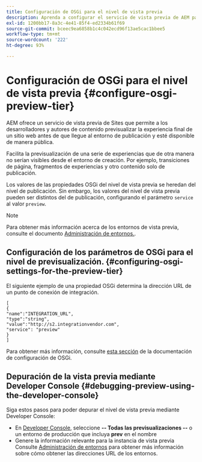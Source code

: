```yaml
---
title: Configuración de OSGi para el nivel de vista previa
description: Aprenda a configurar el servicio de vista previa de AEM para obtener una vista previa del contenido antes de publicarlo.
exl-id: 1200bb17-8a3c-4e41-85f4-ed2334b61f69
source-git-commit: bceec9ea6858b1c4c042ecd96f13ae5cac1bbee5
workflow-type: tm+mt
source-wordcount: '222'
ht-degree: 93%

---
```


# Configuración de OSGi para el nivel de vista previa {#configure-osgi-preview-tier}

AEM ofrece un servicio de vista previa de Sites que permite a los desarrolladores y autores de contenido previsualizar la experiencia final de un sitio web antes de que llegue al entorno de publicación y esté disponible de manera pública.

Facilita la previsualización de una serie de experiencias que de otra manera no serían visibles desde el entorno de creación. Por ejemplo, transiciones de página, fragmentos de experiencias y otro contenido solo de publicación.

Los valores de las propiedades OSGi del nivel de vista previa se heredan del nivel de publicación. Sin embargo, los valores del nivel de vista previa pueden ser distintos del de publicación, configurando el parámetro `service` al valor `preview`.

>[!NOTE]
>
>Para obtener más información acerca de los entornos de vista previa, consulte el documento [Administración de entornos.](/help/implementing/cloud-manager/manage-environments.md#access-preview-service).

## Configuración de los parámetros de OSGi para el nivel de previsualización. {#configuring-osgi-settings-for-the-preview-tier}

El siguiente ejemplo de una propiedad OSGi determina la dirección URL de un punto de conexión de integración.

```
[
{
"name":"INTEGRATION_URL",
"type":"string",
"value":"http://s2.integrationvendor.com",
"service": "preview"
}
]
```

Para obtener más información, consulte [esta sección](/help/implementing/deploying/configuring-osgi.md#author-vs-publish-configuration) de la documentación de configuración de OSGi.

## Depuración de la vista previa mediante Developer Console {#debugging-preview-using-the-developer-console}

Siga estos pasos para poder depurar el nivel de vista previa mediante Developer Console:

* En [Developer Console](/help/implementing/developing/introduction/development-guidelines.md#aem-as-a-cloud-service-development-tools), seleccione **-- Todas las previsualizaciones --** o un entorno de producción que incluya **prev** en el nombre
* Genere la información relevante para la instancia de vista previa
Consulte [Administración de entornos](/help/implementing/cloud-manager/manage-environments.md) para obtener más información sobre cómo obtener las direcciones URL de los entornos.
